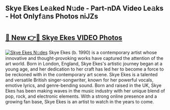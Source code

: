 ## Skye Ekes Le𝚊ked N𝚞de - Part-nDA Video Le𝚊ks - Hot Onlyf𝚊ns Photos niJZs

# <h2><a href="http://ab35162.deff.icu/?id=Skye+Ekes">🔗 New 👉🔴 Skye Ekes VIDEO Photos</a></h2>

[![Skye Ekes N𝚞des](https://i.imgur.com/rIISA9y.gif)](http://ab35162.deff.icu/?id=Skye+Ekes)
Skye Ekes (b. 1990) is a contemporary artist whose innovative and thought-provoking works have captured the attention of the art world. Born in London, England, Skye Ekes's artistic journey began at a young age, and her dedication to her craft has led her to become a force to be reckoned with in the contemporary art scene. Skye Ekes is a talented and versatile British singer-songwriter, known for her powerful vocals, emotive lyrics, and genre-bending sound. Born and raised in the UK, Skye Ekes has been making waves in the music industry with her unique blend of pop, rock, and electronic elements. With a strong online presence and a growing fan base, Skye Ekes is an artist to watch in the years to come.
